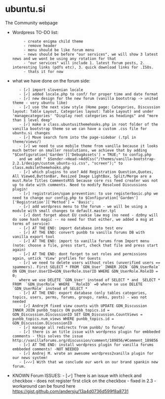 ubuntu.si
=========

The Community webpage

* Wordpress TO-DO list:

           - create enigma child theme
           - remove header
           - menu should be like forum menu
           - news should be before "our services", we will show 3 latest news and we wont be using any rotation for that
           - "our services" will include 1. latest forum posts, 2. interesting links (pdfs etc), 3. quick download links for .ISOs.
           - thats it for now


* what we have done on the forum side:

         - [✓] import slovenian locale
         - [✓] added locale.php to conf/ for proper time and date format
         - [✓] new design for the new forum (vanilla bootstrap -> united theme - very ubuntu like)
         - [✓] use the next view style (Home page: Categories, Discussion layout: Table Layout, Categories layout: Table Layout) and under 'managecategories' "Display root categories as headings" and "more than 1 level deep"
         - [✓] make a class.ubuntusithemehooks.php in root folder of the vanilla bootstrap theme so we can have a custom .css file for ubuntu.si changes
         - [✓] Move search form into the page-sidebar (.tpl in theme/views/)
         - [✓] we need to use mobile theme from vanilla because it looks much better on smaller resolutions, we achieve that by adding "$Configuration['Garden']['DebugAssets'] = TRUE;" to config.php
         and we add " $Sender->Head->AddCss("/themes/vanilla-bootstrap-2.2.1/design/custom_ubuntu-si.css", "screen");" to class.mobilethemehooks.php
         - [✓] which plugins to use? Add Registration Question,Quotes, All Viewed,ButtonBar, Resized Image LightBox, Split/Merge are a must.Role Titles CommentsRSS because core rss feed creater was not up to date with comments. Need to modify Resolved Discussions plugin!
         - [✓] registration/spam prevention: to use registerbasic.php we need to change our config.php to $Configuration['Garden']['Registration']['Method'] = 'Basic';
         - [✓] add wordpress menu to the forum - we will be using a module with small changes to default.master.tpl
         - [✓] dont forget about EU cookie law msg (no need - dz0ny will do some hash magic -- no need for that either, we added a msg at terms of service)
         - [✓] AT THE END: import database into test env
         - [✓] AT THE END: convert punbb to vanilla forums DB with vanilla export tool
         - [✓] AT THE END: import to vanilla forums from Import menu (note: choose a file, press start, check that file and press start again)
         - [✓] AT THE END: dont forget to set roles and permissions again, untick 'View' profiles for Guests
         - [✓] we need to delete users without roles (unverified users == spammers). First SELECT * FROM `GDN_User` INNER JOIN `GDN_UserRole` ON GDN_User.UserID=GDN_UserRole.UserID WHERE GDN_UserRole.RoleID = 0;
         where we use DELETE `GDN_User' instead of SELECT * and  SELECT * FROM  `GDN_UserRole` WHERE  `RoleID` =0 where se use DELETE `GDN_UserRole` instead of SELECT *
         - [✓] AT THE END: export database (only tables categories, topics, users, perms, forums, groups, ranks, posts) - was not needed
         - [✓] AndrejM fixed view counts with UPDATE GDN_Discussion  INNER JOIN punbb_topics ON punbb_topics.id = GDN_Discussion.DiscussionID SET GDN_Discussion.CountViews = punbb_topics.num_views WHERE punbb_topics.id = GDN_Discussion.DiscussionID
         - [✓] manage all redirects from punbb/ to forum/
         - [✓] there is an title issue with wordpress plugin for embbeded comments - this solves the issue http://vanillaforums.org/discussion/comment/189856/#Comment_189856
         - [✓] AT THE END: install wordpress plugin for vanilla forums embbeded comments! -NOT NEEDED
         - [✓] Andrej M. wrote an awesome wordpress2vanilla plugin for our news system!
         - [✓✓✓] With that we conclude our work on our brand spankin new forum.

* KNOWN Forum ISSUES:
         - [✓]  There is an issue with icheck and checkbox - does not register first click on the checkbox - fixed in 2.3 - workaround can be found here https://gist.github.com/andersju/13a4d0736d599f8a8731

